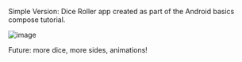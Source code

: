 Simple Version: Dice Roller app created as part of the Android basics compose tutorial.

![image](https://github.com/dairecoleman/Dice_Roller/assets/83716920/c33f704f-0999-4ced-922c-fb9592656b63)


Future:  more dice, more sides, animations!
